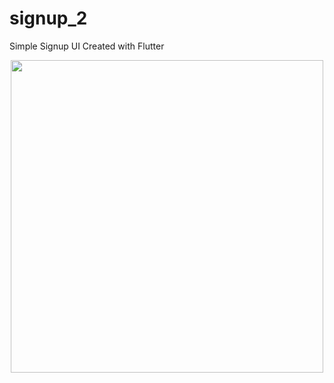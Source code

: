 # signup_2
Simple Signup UI Created with Flutter
<p align="center">
<img height=500 src="https://user-images.githubusercontent.com/44140921/120749232-eb787780-c523-11eb-9d09-5ef2d3e385e1.jpg">
 </p>
